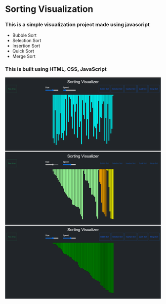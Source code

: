 # Sorting Visualization
### This is a simple visualization project made using javascript 
- Bubble Sort 
- Selection Sort
- Insertion Sort
- Quick Sort
- Merge Sort

### This is built using HTML, CSS, JavaScript <br/>

 

<img src="img/img1.png"> <br/>
<img src="img/img2.png"> <br/>
<img src="img/img3.png"> <br/>

